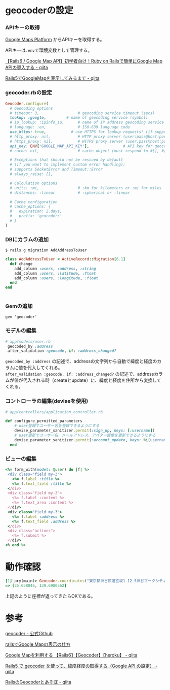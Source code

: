 # geocoderの設定

### APIキーの取得

[Google Maps Platform](https://mapsplatform.google.com/) からAPIキーを取得する。

APIキーは`.env`で環境変数として管理する。

[【Rails6 / Google Map API】初学者向け！Ruby on Railsで簡単にGoogle Map APIの導入する - qiita](https://qiita.com/nagase_toya/items/e49977efb686ed05eadb)

[Rails5でGoogleMapを表示してみるまで - qiita](https://qiita.com/tiara/items/4a1c98418917a0e74cbb)

### geocoder.rbの設定

```ruby
Geocoder.configure(
  # Geocoding options
  # timeout: 3,                 # geocoding service timeout (secs)
  lookup: :google,         # name of geocoding service (symbol)
  # ip_lookup: :ipinfo_io,      # name of IP address geocoding service (symbol)
  # language: :en,              # ISO-639 language code
  use_https: true,           # use HTTPS for lookup requests? (if supported)
  # http_proxy: nil,            # HTTP proxy server (user:pass@host:port)
  # https_proxy: nil,           # HTTPS proxy server (user:pass@host:port)
  api_key: ENV['GOOGLE_MAP_API_KEY'],               # API key for geocoding service
  # cache: nil,                 # cache object (must respond to #[], #[]=, and #del)

  # Exceptions that should not be rescued by default
  # (if you want to implement custom error handling);
  # supports SocketError and Timeout::Error
  # always_raise: [],

  # Calculation options
  # units: :mi,                 # :km for kilometers or :mi for miles
  # distances: :linear          # :spherical or :linear

  # Cache configuration
  # cache_options: {
  #   expiration: 2.days,
  #   prefix: 'geocoder:'
  # }
)
```

### DBにカラムの追加

`$ rails g migration AddAddressToUser`

```ruby
class AddAddressToUser < ActiveRecord::Migration[6.1]
  def change
    add_column :users, :address, :string
    add_column :users, :latitude, :float
    add_column :users, :longitude, :float
  end
end
 
```

### Gemの追加

`gem 'geocoder'`

### モデルの編集

```ruby
# app/models/user.rb
 geocoded_by :address
 after_validation :geocode, if: :address_changed?
```
`geocoded_by :address` の記述で、addressの文字列から自動で緯度と経度のカラムに値を代入してくれる。  
`after_validation :geocode, if: :address_changed?` の記述で、addressカラムが値が代入される時（createとupdate）に、緯度と経度を住所から変換してくれる。

### コントローラの編集(deviseを使用)

```ruby
# app/controllers/application_controller.rb

def configure_permitted_parameters
    # user登録でユーザー名を登録できるようにする
    devise_parameter_sanitizer.permit(:sign_up, keys: [:username])
    # user更新でユーザー名、メールアドレス、アバター画像を更新できるようにする
    devise_parameter_sanitizer.permit(:account_update, keys: %i[username email avatar address latitude longitude])
  end
```

### ビューの編集

```ruby
<%= form_with(model: @user) do |f| %>
 <div class="field my-3">
   <%= f.label :title %>
   <%= f.text_field :title %>
 </div>
 <div class="field my-3">
   <%= f.label :content %>
   <%= f.text_area :content %>
 </div>
 <div class="field my-3">
   <%= f.label :address %>
   <%= f.text_field :address %>
 </div>
 <div class="actions">
   <%= f.submit %>
 </div>
<% end %>
```

# 動作確認

```ruby
[1] pry(main)> Geocoder.coordinates("東京都渋谷区道玄坂1-12-5渋谷マークシティ")
=> [35.658046, 139.6980562]
```

上記のように座標が返ってきたらOKである。

# 参考

[geocoder - 公式Github](https://github.com/alexreisner/geocoder)

[railsでGoogle Mapの表示の仕方](https://note.com/mosanei/n/n460548e2a62b)

[Google Mapを利用する 【Rails6】【Geocoder】【heroku】 - qiita](https://qiita.com/MandoNarin/items/aa91ffae373a8cfc85d2?utm_campaign=popular_items&utm_medium=feed&utm_source=popular_items)

[Rails5 で geocoder を使って、緯度経度の取得する（Google API の設定） - qiita](https://qiita.com/creativival/items/1024719726694f620ad0)

[RailsのGeocoderとあそぼ - qiita](https://qiita.com/tiara/items/573fe5f1a84ca57dabcd)